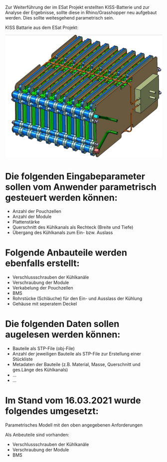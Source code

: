 Zur Weiterführung der im ESat Projekt erstellten KISS-Batterie und zur Analyse der Ergebnisse, sollte diese in Rhino/Grasshopper neu aufgebaut werden.
Dies sollte weitesgehend parametrisch sein.

KISS Battarie aus dem ESat Projekt: 

![KISS_ESat](KISS_ESat.JPG)


# Die folgenden Eingabeparameter sollen vom Anwender parametrisch gesteuert werden können:

* Anzahl der Pouchzellen
* Anzahl der Module
* Plattenstärke
* Querschnitt des Kühlkanals als Rechteck (Breite und Tiefe)
* Übergang des Kühlkanals zum Ein- bzw. Auslass


# Folgende Anbauteile werden ebenfalls erstellt:

* Verschlussschrauben der Kühlkanäle
* Verschraubung der Module
* Verkabelung der Pouchzellen
* BMS
* Rohrstücke (Schläuche) für den Ein- und Ausslass der Kühlung
* Gehäuse mit seperatem Deckel

# Die folgenden Daten sollen augelesen werden können:

* Bauteile als STP-File (obj-File)
* Anzahl der jeweiligen Bauteile als STP-File zur Erstellung einer Stückliste
* Metadaten der Bauteile (z.B. Material, Masse, Querschnitt und ges.Länge des Kühlkanals)
* ...
* ...


# Im Stand vom 16.03.2021 wurde folgendes umgesetzt:

Parametrisches Modell mit den oben angegebenen Anforderungen

Als Anbeuteile sind vorhanden:

* Verschlussschrauben der Kühlkanäle
* Verschraubung der Module
* BMS
